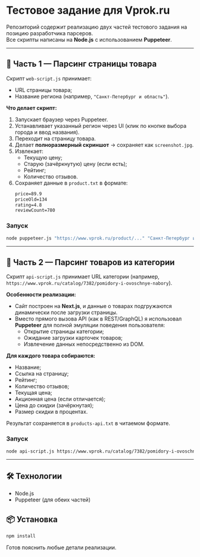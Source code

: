 # Тестовое задание для Vprok.ru

Репозиторий содержит реализацию двух частей тестового задания на позицию разработчика парсеров.  
Все скрипты написаны на **Node.js** с использованием **Puppeteer**.

---

## 📌 Часть 1 — Парсинг страницы товара

Скрипт `web-script.js` принимает:
- URL страницы товара;
- Название региона (например, `"Санкт-Петербург и область"`).

**Что делает скрипт:**
1. Запускает браузер через Puppeteer.
2. Устанавливает указанный регион через UI (клик по кнопке выбора города и ввод названия).
3. Переходит на страницу товара.
4. Делает **полноразмерный скриншот** → сохраняет как `screenshot.jpg`.
5. Извлекает:
   - Текущую цену;
   - Старую (зачёркнутую) цену (если есть);
   - Рейтинг;
   - Количество отзывов.
6. Сохраняет данные в `product.txt` в формате:
   ```txt
   price=89.9
   priceOld=134
   rating=4.8
   reviewCount=780
   ```

### Запуск
```bash
node puppeteer.js "https://www.vprok.ru/product/..." "Санкт-Петербург и область"
```

---

## 📌 Часть 2 — Парсинг товаров из категории

Скрипт `api-script.js` принимает URL категории (например, `https://www.vprok.ru/catalog/7382/pomidory-i-ovoschnye-nabory`).

**Особенности реализации:**
- Сайт построен на **Next.js**, и данные о товарах подгружаются динамически после загрузки страницы.
- Вместо прямого вызова API (как в REST/GraphQL) я использовал **Puppeteer** для полной эмуляции поведения пользователя:
  - Открытие страницы категории;
  - Ожидание загрузки карточек товаров;
  - Извлечение данных непосредственно из DOM.

**Для каждого товара собираются:**
- Название;
- Ссылка на страницу;
- Рейтинг;
- Количество отзывов;
- Текущая цена;
- Акционная цена (если отличается);
- Цена до скидки (зачёркнутая);
- Размер скидки в процентах.

Результат сохраняется в `products-api.txt` в читаемом формате.

### Запуск
```bash
node api-script.js https://www.vprok.ru/catalog/7382/pomidory-i-ovoschnye-nabory
```


---

## 🛠 Технологии

- Node.js
- Puppeteer (для обеих частей)

## 📦 Установка

```bash
npm install
```
Готов пояснить любые детали реализации.